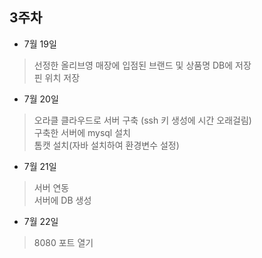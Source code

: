 
## 3주차

- 7월 19일
> 선정한 올리브영 매장에 입점된 브랜드 및 상품명 DB에 저장 <br>
> 핀 위치 저장

- 7월 20일
> 오라클 클라우드로 서버 구축 (ssh 키 생성에 시간 오래걸림) <br>
> 구축한 서버에 mysql 설치 <br>
> 톰캣 설치(자바 설치하여 환경변수 설정)

- 7월 21일
> 서버 연동 <br>
> 서버에 DB 생성

- 7월 22일
> 8080 포트 열기
